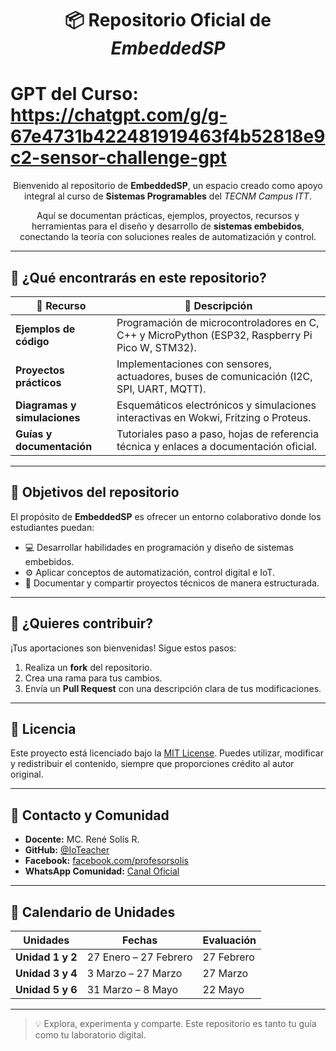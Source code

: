 
<h1 align="center">📦 Repositorio Oficial de <em>EmbeddedSP</em></h1>

# GPT del Curso:  https://chatgpt.com/g/g-67e4731b422481919463f4b52818e9c2-sensor-challenge-gpt

<p align="center">
  Bienvenido al repositorio de <strong>EmbeddedSP</strong>, un espacio creado como apoyo integral al curso de <strong>Sistemas Programables</strong> del <em>TECNM Campus ITT</em>.
</p>

<p align="center">
  Aquí se documentan prácticas, ejemplos, proyectos, recursos y herramientas para el diseño y desarrollo de <strong>sistemas embebidos</strong>, conectando la teoría con soluciones reales de automatización y control.
</p>

---

## 🚀 ¿Qué encontrarás en este repositorio?

| 🧩 Recurso | 📝 Descripción |
|-----------|----------------|
| **Ejemplos de código** | Programación de microcontroladores en C, C++ y MicroPython (ESP32, Raspberry Pi Pico W, STM32). |
| **Proyectos prácticos** | Implementaciones con sensores, actuadores, buses de comunicación (I2C, SPI, UART, MQTT). |
| **Diagramas y simulaciones** | Esquemáticos electrónicos y simulaciones interactivas en Wokwi, Fritzing o Proteus. |
| **Guías y documentación** | Tutoriales paso a paso, hojas de referencia técnica y enlaces a documentación oficial. |

---

## 🎯 Objetivos del repositorio

El propósito de **EmbeddedSP** es ofrecer un entorno colaborativo donde los estudiantes puedan:

- 💻 Desarrollar habilidades en programación y diseño de sistemas embebidos.
- ⚙️ Aplicar conceptos de automatización, control digital e IoT.
- 📂 Documentar y compartir proyectos técnicos de manera estructurada.

---

## 🤝 ¿Quieres contribuir?

¡Tus aportaciones son bienvenidas! Sigue estos pasos:

1. Realiza un **fork** del repositorio.  
2. Crea una rama para tus cambios.  
3. Envía un **Pull Request** con una descripción clara de tus modificaciones.

---

## 📜 Licencia

Este proyecto está licenciado bajo la [MIT License](https://opensource.org/licenses/MIT). Puedes utilizar, modificar y redistribuir el contenido, siempre que proporciones crédito al autor original.

---

## 📧 Contacto y Comunidad

- **Docente:** MC. René Solís R.  
- **GitHub:** [@IoTeacher](https://github.com/IoTeacher)  
- **Facebook:** [facebook.com/profesorsolis](https://facebook.com/profesorsolis)  
- **WhatsApp Comunidad:** [Canal Oficial](https://whatsapp.com/channel/0029Vaeb4bf8aKvByZj8U91h)

---

## 📅 Calendario de Unidades

| Unidades | Fechas | Evaluación |
|----------|--------|------------|
| **Unidad 1 y 2** | 27 Enero – 27 Febrero | 27 Febrero |
| **Unidad 3 y 4** | 3 Marzo – 27 Marzo | 27 Marzo |
| **Unidad 5 y 6** | 31 Marzo – 8 Mayo | 22 Mayo |

---

> 💡 Explora, experimenta y comparte. Este repositorio es tanto tu guía como tu laboratorio digital.


